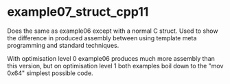 # example07_struct_cpp11

Does the same as example06 except with a normal C struct. Used to show the difference in produced
assembly between using template meta programming and standard techniques.

With optimisation level 0 example06 produces much more assembly than this version, but on
optimisation level 1 both examples boil down to the "mov 0x64" simplest possible code.
